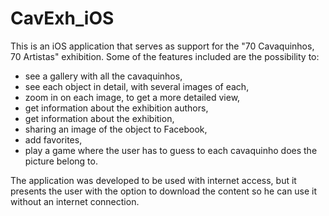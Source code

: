 # CavExh_iOS

This is an iOS application that serves as support for the "70 Cavaquinhos, 70 Artistas" exhibition. Some of the features included are the possibility to:

- see a gallery with all the cavaquinhos,
- see each object in detail, with several images of each,
- zoom in on each image, to get a more detailed view,
- get information about the exhibition authors,
- get information about the exhibition,
- sharing an image of the object to Facebook,
- add favorites,
- play a game where the user has to guess to each cavaquinho does the picture belong to.

The application was developed to be used with internet access, but it presents the user with the option to download the content so he can use it without an internet connection.
